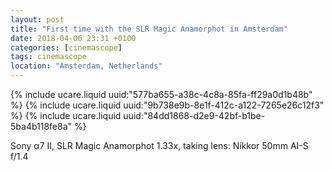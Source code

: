 ```yaml
---
layout: post
title: "First time with the SLR Magic Anamorphot in Amsterdam"
date: 2018-04-06 23:31 +0100
categories: [cinemascope]
tags: cinemascope
location: "Amsterdam, Netherlands"
---
```


{% include ucare.liquid uuid:"577ba655-a38c-4c8a-85fa-ff29a0d1b48b" %}
{% include ucare.liquid uuid:"9b738e9b-8e1f-412c-a122-7265e26c12f3" %}
{% include ucare.liquid uuid:"84dd1868-d2e9-42bf-b1be-5ba4b118fe8a" %}

Sony α7 II, SLR Magic Anamorphot 1.33x, taking lens: Nikkor 50mm AI-S f/1.4